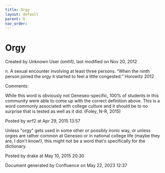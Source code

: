 ```yaml
---
title: Orgy
layout: default
parent: O
nav_order:
---
```


# Orgy

Created by  Unknown User (omh1), last modified on Nov 20, 2012

n. A sexual encounter involving at least three persons. “When the ninth person joined the orgy it started to feel a little congested.” Horowitz 2012

Comments:

While this word is obviously not Geneseo-specific, 100% of students in this community were able to come up with the correct definition above. This is a word commonly associated with college culture and it should be to no surprise that is tested as well as it did. (Foley, N-R, 2015)

Posted by wrf2 at Apr 29, 2015 13:57

Unless &quot;orgy&quot; gets used in some other or possibly ironic way, or unless orgies are rather common at Geneseo or in national college life (maybe they are, I don't know!), this might not be a word that's specifically for the dictionary.

Posted by drake at May 10, 2015 20:30

Document generated by Confluence on May 22, 2023 12:37


